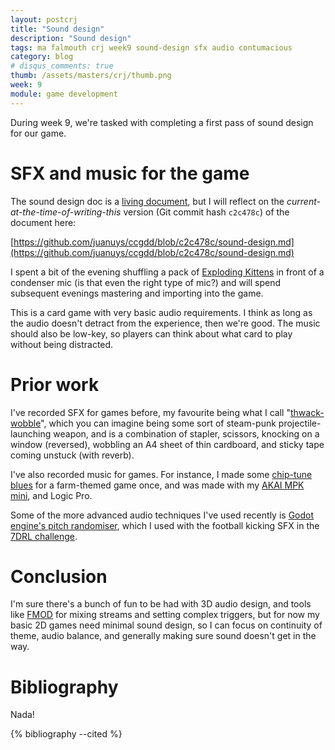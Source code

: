 ```yaml
---
layout: postcrj
title: "Sound design"
description: "Sound design"
tags: ma falmouth crj week9 sound-design sfx audio contumacious
category: blog
# disqus_comments: true
thumb: /assets/masters/crj/thumb.png
week: 9
module: game development
---
```


During week 9, we're tasked with completing a first pass of sound design for our game.

# SFX and music for the game

The sound design doc is a [living document](https://github.com/juanuys/ccgdd/blob/master/sound-design.md), but I will reflect on the *current-at-the-time-of-writing-this* version (Git commit hash `c2c478c`) of the document here:

[https://github.com/juanuys/ccgdd/blob/c2c478c/sound-design.md](https://github.com/juanuys/ccgdd/blob/c2c478c/sound-design.md)

I spent a bit of the evening shuffling a pack of [Exploding Kittens](https://www.explodingkittens.com/collections/exploding-kittens-expansions/products/exploding-kittens-original-edition) in front of a condenser mic (is that even the right type of mic?) and will spend subsequent evenings mastering and importing into the game.

This is a card game with very basic audio requirements. I think as long as the audio doesn't detract from the experience, then we're good. The music should also be low-key, so players can think about what card to play without being distracted.

# Prior work

I've recorded SFX for games before, my favourite being what I call "[thwack-wobble](https://freesound.org/people/opyate/sounds/518945/)", which you can imagine being some sort of steam-punk projectile-launching weapon, and is a combination of stapler, scissors, knocking on a window (reversed), wobbling an A4 sheet of thin cardboard, and sticky tape coming unstuck (with reverb).

I've also recorded music for games. For instance, I made some [chip-tune blues](https://soundcloud.com/opyate) for a farm-themed game once, and was made with my [AKAI MPK mini](https://www.akaipro.com/mpk-mini-mkii), and Logic Pro.

Some of the more advanced audio techniques I've used recently is [Godot engine's pitch randomiser](https://docs.godotengine.org/en/stable/classes/class_audiostreamrandompitch.html), which I used with the football kicking SFX in the [7DRL challenge](/games/football-crawl).

# Conclusion

I'm sure there's a bunch of fun to be had with 3D audio design, and tools like [FMOD](https://www.fmod.com/) for mixing streams and setting complex triggers, but for now my basic 2D games need minimal sound design, so I can focus on continuity of theme, audio balance, and generally making sure sound doesn't get in the way.


# Bibliography

Nada!

{% bibliography --cited %}

